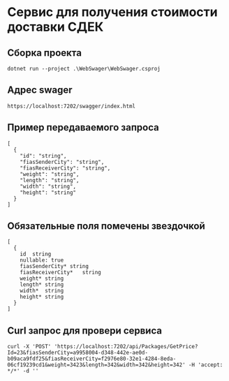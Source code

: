 # Сервис для получения стоимости доставки СДЕК
## Сборка проекта
```dotnet run --project .\WebSwager\WebSwager.csproj```

## Адрес swager
``` https://localhost:7202/swagger/index.html ```

## Пример передаваемого запроса
```
[
  {
    "id": "string",
    "fiasSenderCity": "string",
    "fiasReceiverCity": "string",
    "weight": "string",
    "length": "string",
    "width": "string",
    "height": "string"
  }
] 
```

## Обязательные поля помечены звездочкой 
```
[
  {
    id	string
    nullable: true
    fiasSenderCity*	string
    fiasReceiverCity*	string
    weight*	string
    length*	string
    width*	string
    height*	string
  }
]
```
## Curl запрос для провери сервиса
```curl -X 'POST' 'https://localhost:7202/api/Packages/GetPrice?Id=23&fiasSenderCity=a9958004-d348-442e-ae0d-b09aca9fdf25&fiasReceiverCity=f2976e80-32e1-4284-8eda-06cf19239cd1&weight=3423&length=342&width=342&height=342' -H 'accept: */*' -d ''```
